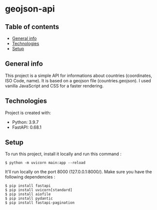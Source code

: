 # geojson-api

## Table of contents
* [General info](#general-info)
* [Technologies](#technologies)
* [Setup](#setup)

## General info
This project is a simple API for informations about countries (coordinates, ISO Code, name). It is based on a geojson file (countries.geojson). I used vanilla JavaScript and CSS for a faster rendering.
	
## Technologies
Project is created with:
* Python: 3.9.7
* FastAPI: 0.68.1
	
## Setup
To run this project, install it locally and run this command :

```
$ python -m uvicorn main:app --reload
```

It'll run locally on the port 8000 (127.0.0.1:8000/).
Make sure you have the following dependencies :

```
$ pip install fastapi
$ pip install uvicorn[standard]
$ pip install aiofile
$ pip install pydantic
$ pip install fastapi-pagination
```
